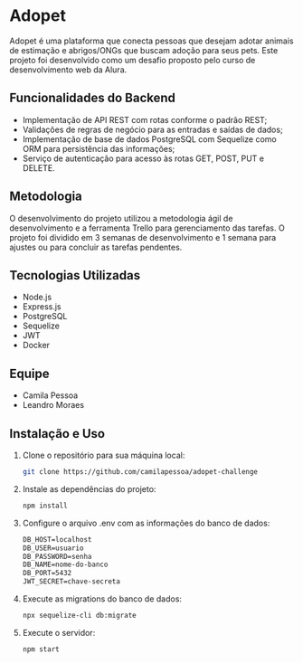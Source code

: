 # Adopet

Adopet é uma plataforma que conecta pessoas que desejam adotar animais de estimação e abrigos/ONGs que buscam adoção para seus pets. Este projeto foi desenvolvido como um desafio proposto pelo curso de desenvolvimento web da Alura.

## Funcionalidades do Backend

- Implementação de API REST com rotas conforme o padrão REST;
- Validações de regras de negócio para as entradas e saídas de dados;
- Implementação de base de dados PostgreSQL com Sequelize como ORM para persistência das informações;
- Serviço de autenticação para acesso às rotas GET, POST, PUT e DELETE.

## Metodologia

O desenvolvimento do projeto utilizou a metodologia ágil de desenvolvimento e a ferramenta Trello para gerenciamento das tarefas. O projeto foi dividido em 3 semanas de desenvolvimento e 1 semana para ajustes ou para concluir as tarefas pendentes.

## Tecnologias Utilizadas

- Node.js
- Express.js
- PostgreSQL
- Sequelize
- JWT
- Docker

## Equipe

- Camila Pessoa
- Leandro Moraes

## Instalação e Uso

1. Clone o repositório para sua máquina local:

   ```bash
   git clone https://github.com/camilapessoa/adopet-challenge
   ```

2. Instale as dependências do projeto:

   ```bash
   npm install
   ```

3. Configure o arquivo .env com as informações do banco de dados:

   ```txt
   DB_HOST=localhost
   DB_USER=usuario
   DB_PASSWORD=senha
   DB_NAME=nome-do-banco
   DB_PORT=5432
   JWT_SECRET=chave-secreta
   ```

4. Execute as migrations do banco de dados:

   ```bash
   npx sequelize-cli db:migrate
   ```

5. Execute o servidor:

   ```bash
   npm start
   ```
